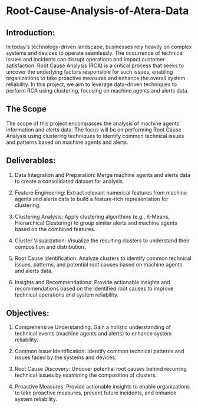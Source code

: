 # Root-Cause-Analysis-of-Atera-Data
## Introduction:
In today's technology-driven landscape, businesses rely heavily on complex systems and devices to operate seamlessly. The occurrence of technical issues and incidents can disrupt operations and impact customer satisfaction. Root Cause Analysis (RCA) is a critical process that seeks to uncover the underlying factors responsible for such issues, enabling organizations to take proactive measures and enhance the overall system reliability. In this project, we aim to leverage data-driven techniques to perform RCA using clustering, focusing on machine agents and alerts data.

## The Scope
The scope of this project encompasses the analysis of machine agents' information and alerts data. The focus will be on performing Root Cause Analysis using clustering techniques to identify common technical issues and patterns based on machine agents and alerts.

## Deliverables:
1. Data Integration and Preparation: Merge machine agents and alerts data to create a consolidated dataset for analysis.

2. Feature Engineering: Extract relevant numerical features from machine agents and alerts data to build a feature-rich representation for clustering.

3. Clustering Analysis: Apply clustering algorithms (e.g., K-Means, Hierarchical Clustering) to group similar alerts and machine agents based on the combined features.

4. Cluster Visualization: Visualize the resulting clusters to understand their composition and distribution.

5. Root Cause Identification: Analyze clusters to identify common technical issues, patterns, and potential root causes based on machine agents and alerts data.

6. Insights and Recommendations: Provide actionable insights and recommendations based on the identified root causes to improve technical operations and system reliability.

## Objectives:
1. Comprehensive Understanding: Gain a holistic understanding of technical events (machine agents and alerts) to enhance system reliability.

2. Common Issue Identification: Identify common technical patterns and issues faced by the systems and devices.

3. Root Cause Discovery: Uncover potential root causes behind recurring technical issues by examining the composition of clusters.

4. Proactive Measures: Provide actionable insights to enable organizations to take proactive measures, prevent future incidents, and enhance system reliability.
